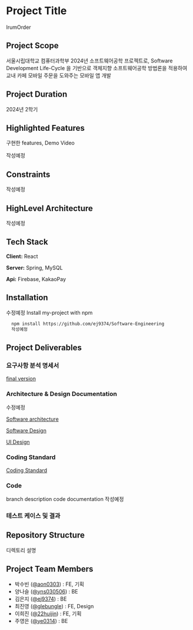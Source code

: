
# Project Title

IrumOrder

## Project Scope

서울시립대학교 컴퓨터과학부 2024년 소프트웨어공학 프로젝트로,
Software Development Life-Cycle 을 기반으로 객체지향 소프트웨어공학 방법론을 적용하여 교내 카페 모바일 주문을 도와주는 모바일 앱 개발

## Project Duration 
2024년 2학기

## Highlighted Features
구현한 features, Demo Video

작성예정

## Constraints
작성예정

## HighLevel Architecture
작성예정

## Tech Stack

**Client:** React

**Server:** Spring, MySQL

**Api:** Firebase, KakaoPay


## Installation
수정예정
Install my-project with npm

```bash
  npm install https://github.com/ej9374/Software-Engineering
  작성예정
```

##  Project Deliverables
### 요구사항 분석 명세서
[final version](링크적기)

### Architecture & Design Documentation
수정예정

[Software architecture](https://linktodocumentation)

[Software Design](https://www.figma.com/design/x51yUm7qlKHmJsBmILMI7w/Irum-order?node-id=0-1&node-type=canvas&t=b9dXi4WOvpVvjXLQ-0)

[UI Design](https://www.figma.com/design/x51yUm7qlKHmJsBmILMI7w/Irum-order?node-id=0-1&node-type=canvas&t=b9dXi4WOvpVvjXLQ-0)

### Coding Standard
[Coding Standard](https://linktodocumentation)

### Code
branch description
code documentation
작성예정

### 테스트 케이스 및 결과

## Repository Structure
디렉토리 설명

## Project Team Members

- 박수빈 ([@aon0303](https://www.github.com/aon0303)) : FE, 기획
- 양나슬 ([@yns030506](https://www.github.com/yns030506)) : BE
- 김은지 ([@ej9374](https://www.github.com/ej9374)) : BE
- 최진영 ([@glebungle](https://www.github.com/glebungle)) : FE, Design
- 이희진 ([@22huijin](https://www.github.com/22huijin)) : FE, 기획
- 주영은 ([@ye0314](https://www.github.com/ye0314)) : BE


